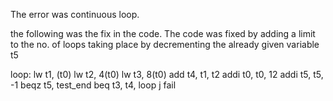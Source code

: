 
The error was continuous loop.

the following was the fix in the code. The code was fixed by adding a limit to the no. of loops taking place by decrementing the already given variable t5

loop:
    lw t1, (t0)
  lw t2, 4(t0)
  lw t3, 8(t0)
  add t4, t1, t2
  addi t0, t0, 12
  addi t5, t5, -1
  beqz t5, test_end
  beq t3, t4, loop
  j fail
